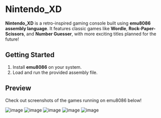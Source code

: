 # Nintendo_XD

**Nintendo_XD** is a retro-inspired gaming console built using **emu8086 assembly language**. It features classic games like **Wordle**, **Rock-Paper-Scissors**, and **Number Guesser**, with more exciting titles planned for the future!

## Getting Started

1. Install **emu8086** on your system.
2. Load and run the provided assembly file.

## Preview

Check out screenshots of the games running on emu8086 below!

![image](https://github.com/user-attachments/assets/7e1ba4bc-0adb-436b-bebf-39b4327d3f76)
![image](https://github.com/user-attachments/assets/98cdb50f-b959-497e-9115-ce7db5c4a582)
![image](https://github.com/user-attachments/assets/851cd988-994a-4f52-8227-8aaffcba0908)
![image](https://github.com/user-attachments/assets/f7e25f53-f687-41b1-a742-d8100f3b2936)
![image](https://github.com/user-attachments/assets/ac52bbbb-e312-4206-a42d-4d262adfd76c)
